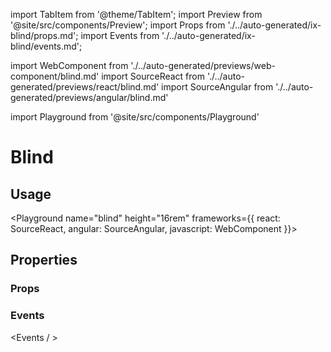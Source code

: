 import TabItem from '@theme/TabItem';
import Preview from '@site/src/components/Preview';
import Props from './../auto-generated/ix-blind/props.md';
import Events from './../auto-generated/ix-blind/events.md';

import WebComponent from './../auto-generated/previews/web-component/blind.md'
import SourceReact from './../auto-generated/previews/react/blind.md'
import SourceAngular from './../auto-generated/previews/angular/blind.md'

import Playground from '@site/src/components/Playground'

# Blind

## Usage

<Playground
name="blind"
height="16rem"
frameworks={{
    react: SourceReact,
    angular: SourceAngular,
    javascript: WebComponent
}}>
</Playground>

<Preview name="blind" height="16rem">
  <TabItem value="javascript">
    <WebComponent />
  </TabItem>
  <TabItem value="react">
    <SourceReact />
  </TabItem>
  <TabItem value="angular">
    <SourceAngular />
  </TabItem>
</Preview>

## Properties

### Props

<Props />

### Events

<Events / >
